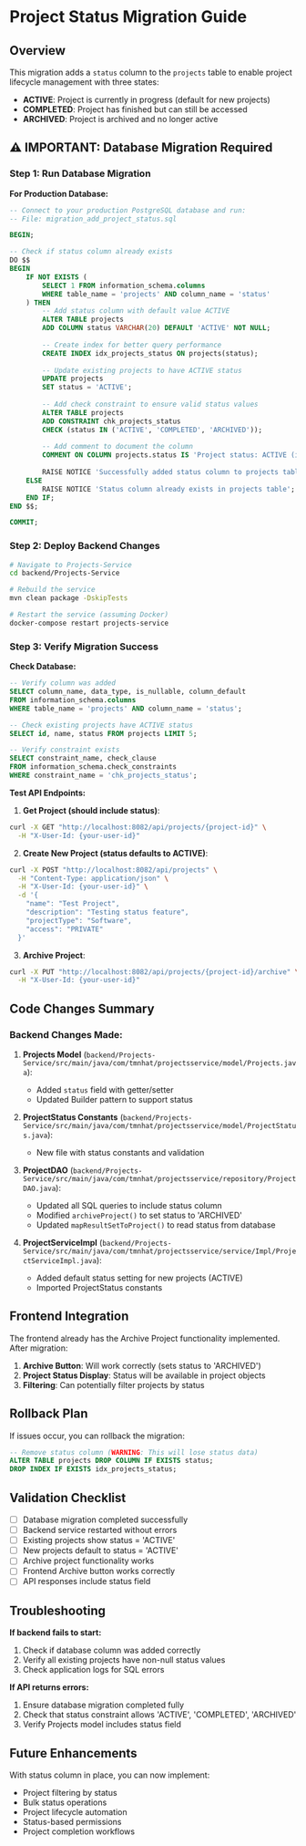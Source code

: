 # Project Status Migration Guide

## Overview
This migration adds a `status` column to the `projects` table to enable project lifecycle management with three states:
- **ACTIVE**: Project is currently in progress (default for new projects)
- **COMPLETED**: Project has finished but can still be accessed  
- **ARCHIVED**: Project is archived and no longer active

## ⚠️ IMPORTANT: Database Migration Required

### Step 1: Run Database Migration

**For Production Database:**
```sql
-- Connect to your production PostgreSQL database and run:
-- File: migration_add_project_status.sql

BEGIN;

-- Check if status column already exists
DO $$ 
BEGIN
    IF NOT EXISTS (
        SELECT 1 FROM information_schema.columns 
        WHERE table_name = 'projects' AND column_name = 'status'
    ) THEN
        -- Add status column with default value ACTIVE
        ALTER TABLE projects 
        ADD COLUMN status VARCHAR(20) DEFAULT 'ACTIVE' NOT NULL;
        
        -- Create index for better query performance
        CREATE INDEX idx_projects_status ON projects(status);
        
        -- Update existing projects to have ACTIVE status
        UPDATE projects 
        SET status = 'ACTIVE';
        
        -- Add check constraint to ensure valid status values
        ALTER TABLE projects 
        ADD CONSTRAINT chk_projects_status 
        CHECK (status IN ('ACTIVE', 'COMPLETED', 'ARCHIVED'));
        
        -- Add comment to document the column
        COMMENT ON COLUMN projects.status IS 'Project status: ACTIVE (in progress), COMPLETED (finished), ARCHIVED (closed)';
        
        RAISE NOTICE 'Successfully added status column to projects table';
    ELSE
        RAISE NOTICE 'Status column already exists in projects table';
    END IF;
END $$;

COMMIT;
```

### Step 2: Deploy Backend Changes

```bash
# Navigate to Projects-Service
cd backend/Projects-Service

# Rebuild the service
mvn clean package -DskipTests

# Restart the service (assuming Docker)
docker-compose restart projects-service
```

### Step 3: Verify Migration Success

**Check Database:**
```sql
-- Verify column was added
SELECT column_name, data_type, is_nullable, column_default 
FROM information_schema.columns 
WHERE table_name = 'projects' AND column_name = 'status';

-- Check existing projects have ACTIVE status
SELECT id, name, status FROM projects LIMIT 5;

-- Verify constraint exists
SELECT constraint_name, check_clause 
FROM information_schema.check_constraints 
WHERE constraint_name = 'chk_projects_status';
```

**Test API Endpoints:**

1. **Get Project (should include status)**:
```bash
curl -X GET "http://localhost:8082/api/projects/{project-id}" \
  -H "X-User-Id: {your-user-id}"
```

2. **Create New Project (status defaults to ACTIVE)**:
```bash
curl -X POST "http://localhost:8082/api/projects" \
  -H "Content-Type: application/json" \
  -H "X-User-Id: {your-user-id}" \
  -d '{
    "name": "Test Project",
    "description": "Testing status feature",
    "projectType": "Software",
    "access": "PRIVATE"
  }'
```

3. **Archive Project**:
```bash
curl -X PUT "http://localhost:8082/api/projects/{project-id}/archive" \
  -H "X-User-Id: {your-user-id}"
```

## Code Changes Summary

### Backend Changes Made:

1. **Projects Model** (`backend/Projects-Service/src/main/java/com/tmnhat/projectsservice/model/Projects.java`):
   - Added `status` field with getter/setter
   - Updated Builder pattern to support status

2. **ProjectStatus Constants** (`backend/Projects-Service/src/main/java/com/tmnhat/projectsservice/model/ProjectStatus.java`):
   - New file with status constants and validation

3. **ProjectDAO** (`backend/Projects-Service/src/main/java/com/tmnhat/projectsservice/repository/ProjectDAO.java`):
   - Updated all SQL queries to include status column
   - Modified `archiveProject()` to set status to 'ARCHIVED'
   - Updated `mapResultSetToProject()` to read status from database

4. **ProjectServiceImpl** (`backend/Projects-Service/src/main/java/com/tmnhat/projectsservice/service/Impl/ProjectServiceImpl.java`):
   - Added default status setting for new projects (ACTIVE)
   - Imported ProjectStatus constants

## Frontend Integration

The frontend already has the Archive Project functionality implemented. After migration:

1. **Archive Button**: Will work correctly (sets status to 'ARCHIVED')
2. **Project Status Display**: Status will be available in project objects
3. **Filtering**: Can potentially filter projects by status

## Rollback Plan

If issues occur, you can rollback the migration:

```sql
-- Remove status column (WARNING: This will lose status data)
ALTER TABLE projects DROP COLUMN IF EXISTS status;
DROP INDEX IF EXISTS idx_projects_status;
```

## Validation Checklist

- [ ] Database migration completed successfully
- [ ] Backend service restarted without errors
- [ ] Existing projects show status = 'ACTIVE'
- [ ] New projects default to status = 'ACTIVE'
- [ ] Archive project functionality works
- [ ] Frontend Archive button works correctly
- [ ] API responses include status field

## Troubleshooting

**If backend fails to start:**
1. Check if database column was added correctly
2. Verify all existing projects have non-null status values
3. Check application logs for SQL errors

**If API returns errors:**
1. Ensure database migration completed fully
2. Check that status constraint allows 'ACTIVE', 'COMPLETED', 'ARCHIVED'
3. Verify Projects model includes status field

## Future Enhancements

With status column in place, you can now implement:
- Project filtering by status
- Bulk status operations
- Project lifecycle automation
- Status-based permissions
- Project completion workflows 